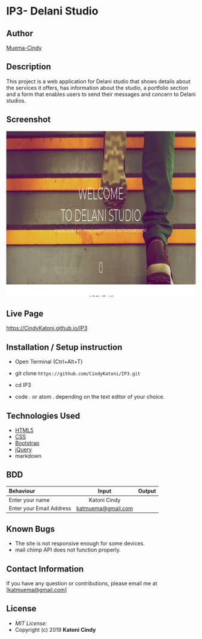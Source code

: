 # IP3- Delani Studio

## Author

[Muema-Cindy](https://github.com/CindyKatoni)

## Description

This project is a web application for Delani studio that shows details about the services it offers, has information about the studio, a portfolio section and a form that enables users to send their messages and concern to Delani studios. 

## Screenshot
<img src="https://raw.githubusercontent.com/CindyKatoni/IP3/master/assets/screen.png" width="900px" height="440px">

## Live Page 
https://CindyKatoni.github.io/IP3 


## Installation / Setup instruction
* Open Terminal {Ctrl+Alt+T}

* git clone ```https://github.com/CindyKatoni/IP3.git```

* cd IP3

* code . or atom . depending on the text editor of your choice.

## Technologies Used

* [HTML5](https://github.com/topics/html5)
* [CSS](https://github.com/topics/css3)
* [Bootstrap](https://github.com/topics/bootstrap)
* [jQuery](https://github.com/topics/javascript)
* markdown


## BDD
| Behaviour      | Input        | Output       |
| :------------- | :----------: | -----------: |
|  Enter your name  |   Katoni Cindy |     |
| Enter your Email Address  | katmuema@gmail.com |   |


## Known Bugs
* The site is not responsive enough for some devices. 
* mail chimp API does not function properly.

## Contact Information 

If you have any question or contributions, please email me at [katmuema@gmail.com]

## License
* *MIT License:*
* Copyright (c) 2019 **Katoni Cindy**

